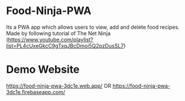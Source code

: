# Food-Ninja-PWA
Its a PWA app which allows users to view, add and delete food recipes. Made by following tutorial of The Net Ninja (https://www.youtube.com/playlist?list=PL4cUxeGkcC9gTxqJBcDmoi5Q2pzDusSL7)

# Demo Website
https://food-ninja-pwa-3dc1e.web.app/
OR
https://food-ninja-pwa-3dc1e.firebaseapp.com/
